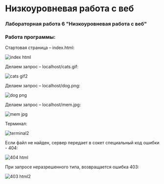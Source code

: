 # Низкоуровневая работа с веб
### Лабораторная работа 6 "Низкоуровневая работа с веб"

### Работа программы:

Стартовая страница – index.html:

![index html](https://user-images.githubusercontent.com/90343173/147167212-81e799df-633c-4dd8-84ae-174d90135025.jpg)


Делаем запрос – localhost/cats.gif:

![cats gif2](https://user-images.githubusercontent.com/90343173/147167465-5f5435f0-d143-4b81-b0b7-9a280c3c74d3.jpg)


Делаем запрос – localhost/dog.png:

![dog png](https://user-images.githubusercontent.com/90343173/147167491-6362c345-f061-4cef-9b05-5c0bc9fb3b03.jpg)


Делаем запрос – localhost/mem.jpg:

![mem jpg](https://user-images.githubusercontent.com/90343173/147167545-17dd14fa-1a08-4cdb-9c06-68e63e88fb67.jpg)


Терминал: 

![terminal2](https://user-images.githubusercontent.com/90343173/147167660-cbdaa1be-4a03-4d45-b495-278057518125.jpg)


Если файл не найден, сервер передает в сокет специальный код ошибки - 404: 

![404 html](https://user-images.githubusercontent.com/90343173/147167738-bb9adee9-6eed-4f58-bb10-dd14ce16ec69.jpg)


При запросе неразрешенного типа, возвращается ошибка 403:

![403 html2](https://user-images.githubusercontent.com/90343173/147167799-d04d158c-8e7c-4de6-a544-835565538ddd.jpg)













